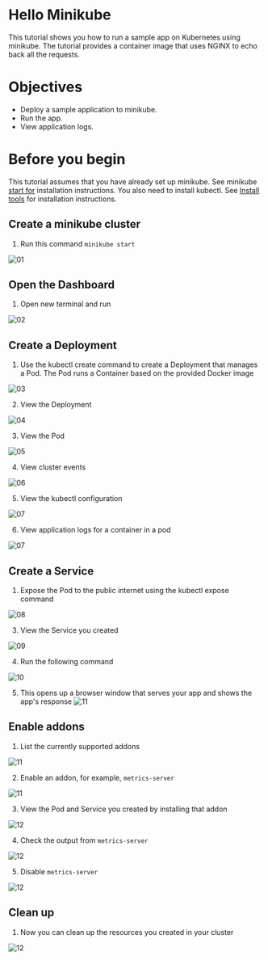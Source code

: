
# **Hello Minikube**
This tutorial shows you how to run a sample app on Kubernetes using minikube. The tutorial provides a container image that uses NGINX to echo back all the requests.

# Objectives 
* Deploy a sample application to minikube.
* Run the app.
* View application logs.

# Before you begin 
This tutorial assumes that you have already set up minikube. See minikube [start for]([url](https://minikube.sigs.k8s.io/docs/start/)) installation instructions.
You also need to install kubectl. See [Install tools]([url](https://kubernetes.io/docs/tasks/tools/#kubectl)) for installation instructions.


## Create a minikube cluster
1. Run this command ``` minikube start ```

![01](gambar-01.jpg)

## Open the Dashboard
1. Open new terminal and run

![02](gambar-02.jpg)

## Create a Deployment
1. Use the kubectl create command to create a Deployment that manages a Pod. The Pod runs a Container based on the provided Docker image
   
![03](gambar-03.jpg)

2. View the Deployment
   
![04](gambar-04.jpg)

3. View the Pod
   
![05](gambar-05.jpg)

4. View cluster events
   
![06](gambar-06.jpg)

5. View the kubectl configuration
    
![07](gambar-07.jpg)

6. View application logs for a container in a pod
   
![07](gambar-08.jpg)

## Create a Service

1. Expose the Pod to the public internet using the kubectl expose command
   
![08](gambar-09.jpg)

3. View the Service you created
   
![09](gambar-10.jpg)

4. Run the following command
   
![10](gambar-11.jpg)

5. This opens up a browser window that serves your app and shows the app's response
![11](gambar-12.jpg)

## Enable addons
1. List the currently supported addons
   
![11](gambar-13.jpg)

2. Enable an addon, for example, ``` metrics-server ```

![11](gambar-14.jpg)

3. View the Pod and Service you created by installing that addon
   
![12](gambar-15.jpg)

4. Check the output from ``` metrics-server ```

![12](gambar-16.jpg)

5. Disable ``` metrics-server ```

![12](gambar-17.jpg)

## Clean up

1. Now you can clean up the resources you created in your cluster

![12](gambar-18.jpg)
